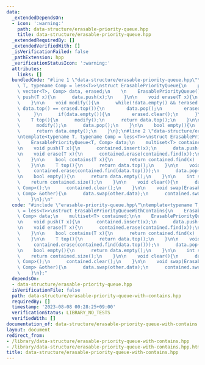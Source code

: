 ```yaml
---
data:
  _extendedDependsOn:
  - icon: ':warning:'
    path: data-structure/erasable-priority-queue.hpp
    title: data-structure/erasable-priority-queue.hpp
  _extendedRequiredBy: []
  _extendedVerifiedWith: []
  _isVerificationFailed: false
  _pathExtension: hpp
  _verificationStatusIcon: ':warning:'
  attributes:
    links: []
  bundledCode: "#line 1 \"data-structure/erasable-priority-queue.hpp\"\ntemplate<typename\
    \ T, typename Comp = less<T>>\nstruct ErasablePriorityQueue{\n    priority_queue<T,\
    \ vector<T>, Comp> data, erased;\n    \n    ErasablePriorityQueue(){}\n\n    void\
    \ push(T x){\n      data.push(x);\n    }\n\n    void erase(T x){\n      erased.push(x);\n\
    \    }\n\n    void modify(){\n      while(!data.empty() && !erased.empty() &&\
    \ data.top() == erased.top()){\n        data.pop();\n        erased.pop();\n \
    \     }\n      if(data.empty()){\n        erased.clear();\n      }\n    }\n\n\
    \    T top(){\n      modify();\n      return data.top();\n    }\n\n    void pop(){\n\
    \      modify();\n      data.pop();\n    }\n\n    bool empty(){\n      modify();\n\
    \      return data.empty();\n    }\n};\n#line 2 \"data-structure/erasable-priority-queue-with-contains.hpp\"\
    \ntemplate<typename T, typename Comp = less<T>>\nstruct ErasablePriorityQueueWithContains{\n\
    \    ErasablePriorityQueue<T, Comp> data;\n    multiset<T> contained;\n\n    ErasablePriorityQueueWithContains(){}\n\
    \n    void push(T x){\n      contained.insert(x);\n      data.push(x);\n    }\n\
    \n    void erase(T x){\n      contained.erase(contained.find(x));\n      data.erase(x);\n\
    \    }\n\n    bool contains(T x){\n      return contained.find(x) != contained.end();\n\
    \    }\n\n    T top(){\n      return data.top();\n    }\n\n    void pop(){\n \
    \     contained.erase(contained.find(data.top()));\n      data.pop();\n    }\n\
    \n    bool empty(){\n      return data.empty();\n    }\n\n    int size(){\n  \
    \    return contained.size();\n    }\n\n    void clear(){\n      data = ErasablePriorityQueue<T,\
    \ Comp>();\n      contained.clear();\n    }\n\n    void swap(ErasablePriorityQueueWithContains<T,\
    \ Comp> &other){\n      data.swap(other.data);\n      contained.swap(other.contained);\n\
    \    }\n};\n"
  code: "#include \"erasable-priority-queue.hpp\"\ntemplate<typename T, typename Comp\
    \ = less<T>>\nstruct ErasablePriorityQueueWithContains{\n    ErasablePriorityQueue<T,\
    \ Comp> data;\n    multiset<T> contained;\n\n    ErasablePriorityQueueWithContains(){}\n\
    \n    void push(T x){\n      contained.insert(x);\n      data.push(x);\n    }\n\
    \n    void erase(T x){\n      contained.erase(contained.find(x));\n      data.erase(x);\n\
    \    }\n\n    bool contains(T x){\n      return contained.find(x) != contained.end();\n\
    \    }\n\n    T top(){\n      return data.top();\n    }\n\n    void pop(){\n \
    \     contained.erase(contained.find(data.top()));\n      data.pop();\n    }\n\
    \n    bool empty(){\n      return data.empty();\n    }\n\n    int size(){\n  \
    \    return contained.size();\n    }\n\n    void clear(){\n      data = ErasablePriorityQueue<T,\
    \ Comp>();\n      contained.clear();\n    }\n\n    void swap(ErasablePriorityQueueWithContains<T,\
    \ Comp> &other){\n      data.swap(other.data);\n      contained.swap(other.contained);\n\
    \    }\n};"
  dependsOn:
  - data-structure/erasable-priority-queue.hpp
  isVerificationFile: false
  path: data-structure/erasable-priority-queue-with-contains.hpp
  requiredBy: []
  timestamp: '2023-08-08 00:28:25+09:00'
  verificationStatus: LIBRARY_NO_TESTS
  verifiedWith: []
documentation_of: data-structure/erasable-priority-queue-with-contains.hpp
layout: document
redirect_from:
- /library/data-structure/erasable-priority-queue-with-contains.hpp
- /library/data-structure/erasable-priority-queue-with-contains.hpp.html
title: data-structure/erasable-priority-queue-with-contains.hpp
---
```

